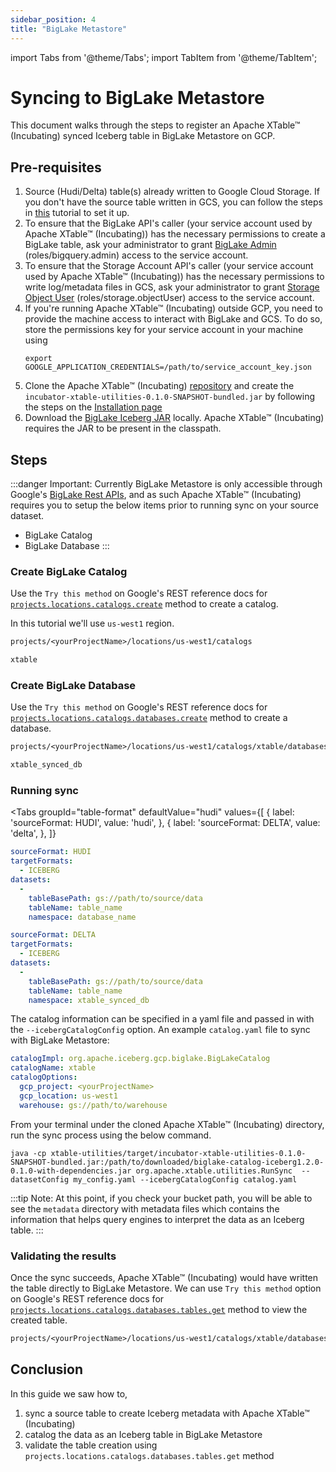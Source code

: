 ```yaml
---
sidebar_position: 4
title: "BigLake Metastore"
---
```


import Tabs from '@theme/Tabs';
import TabItem from '@theme/TabItem';

# Syncing to BigLake Metastore
This document walks through the steps to register an Apache XTable™ (Incubating) synced Iceberg table in BigLake Metastore on GCP.

## Pre-requisites
1. Source (Hudi/Delta) table(s) already written to Google Cloud Storage.
   If you don't have the source table written in GCS,
   you can follow the steps in [this](/docs/how-to#create-dataset) tutorial to set it up.
2. To ensure that the BigLake API's caller (your service account used by Apache XTable™ (Incubating)) has the
   necessary permissions to create a BigLake table, ask your administrator to grant [BigLake Admin](https://cloud.google.com/iam/docs/understanding-roles#biglake.admin) (roles/bigquery.admin)
   access to the service account.
3. To ensure that the Storage Account API's caller (your service account used by Apache XTable™ (Incubating)) has the
   necessary permissions to write log/metadata files in GCS, ask your administrator to grant [Storage Object User](https://cloud.google.com/storage/docs/access-control/iam-roles) (roles/storage.objectUser)
   access to the service account.
4. If you're running Apache XTable™ (Incubating) outside GCP, you need to provide the machine access to interact with BigLake and GCS.
   To do so, store the permissions key for your service account in your machine using 
   ```shell
   export GOOGLE_APPLICATION_CREDENTIALS=/path/to/service_account_key.json
   ```
5. Clone the Apache XTable™ (Incubating) [repository](https://github.com/apache/incubator-xtable) and create the
   `incubator-xtable-utilities-0.1.0-SNAPSHOT-bundled.jar` by following the steps on the [Installation page](/docs/setup)
6. Download the [BigLake Iceberg JAR](gs://spark-lib/biglake/biglake-catalog-iceberg1.2.0-0.1.0-with-dependencies.jar) locally.
   Apache XTable™ (Incubating) requires the JAR to be present in the classpath.

## Steps
:::danger Important:
Currently BigLake Metastore is only accessible through Google's 
[BigLake Rest APIs](https://cloud.google.com/bigquery/docs/reference/biglake/rest), and as such
Apache XTable™ (Incubating) requires you to setup the below items prior to running sync on your source dataset.
   * BigLake Catalog
   * BigLake Database
:::

### Create BigLake Catalog
Use the `Try this method` on Google's REST reference docs for
[`projects.locations.catalogs.create`](https://cloud.google.com/bigquery/docs/reference/biglake/rest/v1/projects.locations.catalogs/create)
method to create a catalog.

In this tutorial we'll use `us-west1` region.
```rest md title="parent"
projects/<yourProjectName>/locations/us-west1/catalogs
```
```rest md title="catalogId"
xtable
```

### Create BigLake Database
Use the `Try this method` on Google's REST reference docs for
[`projects.locations.catalogs.databases.create`](https://cloud.google.com/bigquery/docs/reference/biglake/rest/v1/projects.locations.catalogs/create)
method to create a database.
```rest md title="parent"
projects/<yourProjectName>/locations/us-west1/catalogs/xtable/databases
```
```rest md title="databaseId"
xtable_synced_db
```

### Running sync

<Tabs
groupId="table-format"
defaultValue="hudi"
values={[
{ label: 'sourceFormat: HUDI', value: 'hudi', },
{ label: 'sourceFormat: DELTA', value: 'delta', },
]}
>
<TabItem value="hudi">

```yaml md title="yaml"
sourceFormat: HUDI
targetFormats:
  - ICEBERG
datasets:
  -
    tableBasePath: gs://path/to/source/data
    tableName: table_name
    namespace: database_name
```
</TabItem>

<TabItem value="delta">

```yaml md title="yaml"
sourceFormat: DELTA
targetFormats:
  - ICEBERG
datasets:
  -
    tableBasePath: gs://path/to/source/data
    tableName: table_name
    namespace: xtable_synced_db
```

</TabItem>
</Tabs>

The catalog information can be specified in a yaml file and passed in with the `--icebergCatalogConfig` option. 
An example `catalog.yaml` file to sync with BigLake Metastore:

```yaml md title="yaml"
catalogImpl: org.apache.iceberg.gcp.biglake.BigLakeCatalog
catalogName: xtable
catalogOptions:
  gcp_project: <yourProjectName>
  gcp_location: us-west1
  warehouse: gs://path/to/warehouse
```

From your terminal under the cloned Apache XTable™ (Incubating) directory, run the sync process using the below command.

```shell md title="shell"
java -cp xtable-utilities/target/incubator-xtable-utilities-0.1.0-SNAPSHOT-bundled.jar:/path/to/downloaded/biglake-catalog-iceberg1.2.0-0.1.0-with-dependencies.jar org.apache.xtable.utilities.RunSync  --datasetConfig my_config.yaml --icebergCatalogConfig catalog.yaml
```

:::tip Note:
At this point, if you check your bucket path, you will be able to see the `metadata` directory
with metadata files which contains the information that helps query engines
to interpret the data as an Iceberg table.
:::

### Validating the results
Once the sync succeeds, Apache XTable™ (Incubating) would have written the table directly to BigLake Metastore.
We can use `Try this method` option on Google's REST reference docs for
[`projects.locations.catalogs.databases.tables.get`](https://cloud.google.com/bigquery/docs/reference/biglake/rest/v1/projects.locations.catalogs.databases.tables/get)
method to view the created table.
```rest md title="name"
projects/<yourProjectName>/locations/us-west1/catalogs/xtable/databases/xtable_synced_db/tables/table_name
```

## Conclusion
In this guide we saw how to,
1. sync a source table to create Iceberg metadata with Apache XTable™ (Incubating)
2. catalog the data as an Iceberg table in BigLake Metastore
3. validate the table creation using `projects.locations.catalogs.databases.tables.get` method
